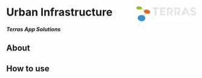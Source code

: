 <div class="fluid-row" id="header">
    <div id="column">
        <div class = "blocks">
            <img src='./assets/terras.svg' height='auto' width='165' align='right'>
        </div>
    </div>
    <h1 class="title toc-ignore">Urban Infrastructure</h1>
    <h4 class="author"><em>Terras App Solutions</em></h4>
</div>

## About

## How to use
